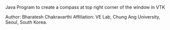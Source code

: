 Java Program to create a compass at top right corner of the window in VTK


Author: Bharatesh Chakravarthi
Affiliation: VE Lab, Chung Ang University, Seoul, South Korea. 
